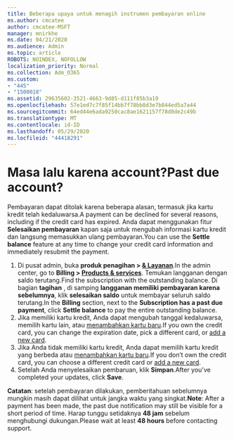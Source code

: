 ```yaml
---
title: Beberapa upaya untuk menagih instrumen pembayaran online
ms.author: cmcatee
author: cmcatee-MSFT
manager: mnirkhe
ms.date: 04/21/2020
ms.audience: Admin
ms.topic: article
ROBOTS: NOINDEX, NOFOLLOW
localization_priority: Normal
ms.collection: Adm_O365
ms.custom:
- "445"
- "1500018"
ms.assetid: 29635602-3521-4663-9d85-d111f85b3a19
ms.openlocfilehash: 57e1ed7c7f85f14bb7f78bb8d3e7b844ed5a7a44
ms.sourcegitcommit: 64ed44e6ada9250cac8ae1621157f78d0de2c49b
ms.translationtype: MT
ms.contentlocale: id-ID
ms.lasthandoff: 05/29/2020
ms.locfileid: "44418291"
---
```

# <a name="past-due-account"></a><span data-ttu-id="8b02d-102">Masa lalu karena account?</span><span class="sxs-lookup"><span data-stu-id="8b02d-102">Past due account?</span></span>

<span data-ttu-id="8b02d-103">Pembayaran dapat ditolak karena beberapa alasan, termasuk jika kartu kredit telah kedaluwarsa.</span><span class="sxs-lookup"><span data-stu-id="8b02d-103">A payment can be declined for several reasons, including if the credit card has expired.</span></span> <span data-ttu-id="8b02d-104">Anda dapat menggunakan fitur **Selesaikan pembayaran** kapan saja untuk mengubah informasi kartu kredit dan langsung memasukkan ulang pembayaran.</span><span class="sxs-lookup"><span data-stu-id="8b02d-104">You can use the **Settle balance** feature at any time to change your credit card information and immediately resubmit the payment.</span></span>

1. <span data-ttu-id="8b02d-105">Di pusat admin, buka **produk penagihan > [& Layanan](https://go.microsoft.com/fwlink/p/?linkid=842054)**.</span><span class="sxs-lookup"><span data-stu-id="8b02d-105">In the admin center, go to **Billing > [Products & services](https://go.microsoft.com/fwlink/p/?linkid=842054)**.</span></span>
<span data-ttu-id="8b02d-106">Temukan langganan dengan saldo terutang.</span><span class="sxs-lookup"><span data-stu-id="8b02d-106">Find the subscription with the outstanding balance.</span></span> <span data-ttu-id="8b02d-107">Di bagian **tagihan** , di samping **langganan memiliki pembayaran karena sebelumnya**, klik **selesaikan saldo** untuk membayar seluruh saldo terutang.</span><span class="sxs-lookup"><span data-stu-id="8b02d-107">In the **Billing** section, next to the **Subscription has a past due payment**, click **Settle balance** to pay the entire outstanding balance.</span></span>
2. <span data-ttu-id="8b02d-108">Jika memiliki kartu kredit, Anda dapat mengubah tanggal kedaluwarsa, memilih kartu lain, atau [menambahkan kartu baru](https://docs.microsoft.com/microsoft-365/commerce/billing-and-payments/manage-payment-methods?view=o365-worldwide).</span><span class="sxs-lookup"><span data-stu-id="8b02d-108">If you own the credit card, you can change the expiration date, pick a different card, or [add a new card](https://docs.microsoft.com/microsoft-365/commerce/billing-and-payments/manage-payment-methods?view=o365-worldwide).</span></span>
3. <span data-ttu-id="8b02d-109">Jika Anda tidak memiliki kartu kredit, Anda dapat memilih kartu kredit yang berbeda atau [menambahkan kartu baru](https://docs.microsoft.com/microsoft-365/commerce/billing-and-payments/manage-payment-methods?view=o365-worldwide).</span><span class="sxs-lookup"><span data-stu-id="8b02d-109">If you don’t own the credit card, you can choose a different credit card or [add a new card](https://docs.microsoft.com/microsoft-365/commerce/billing-and-payments/manage-payment-methods?view=o365-worldwide).</span></span>
4. <span data-ttu-id="8b02d-110">Setelah Anda menyelesaikan pembaruan, klik **Simpan**.</span><span class="sxs-lookup"><span data-stu-id="8b02d-110">After you’ve completed your updates, click **Save**.</span></span>

<span data-ttu-id="8b02d-111">**Catatan**: setelah pembayaran dilakukan, pemberitahuan sebelumnya mungkin masih dapat dilihat untuk jangka waktu yang singkat.</span><span class="sxs-lookup"><span data-stu-id="8b02d-111">**Note**: After a payment has been made, the past due notification may still be visible for a short period of time.</span></span> <span data-ttu-id="8b02d-112">Harap tunggu setidaknya **48 jam** sebelum menghubungi dukungan.</span><span class="sxs-lookup"><span data-stu-id="8b02d-112">Please wait at least **48 hours** before contacting support.</span></span>
